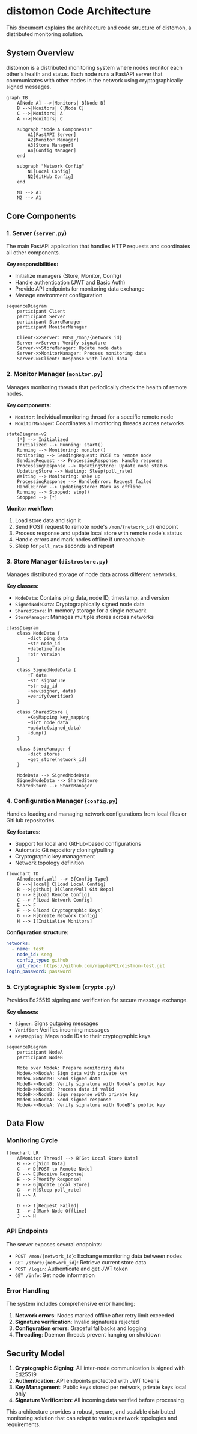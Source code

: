 # distomon Code Architecture

This document explains the architecture and code structure of distomon, a distributed monitoring solution.

## System Overview

distomon is a distributed monitoring system where nodes monitor each other's health and status. Each node runs a FastAPI server that communicates with other nodes in the network using cryptographically signed messages.

```mermaid
graph TB
    A[Node A] -->|Monitors| B[Node B]
    B -->|Monitors| C[Node C]
    C -->|Monitors| A
    A -->|Monitors| C
    
    subgraph "Node A Components"
        A1[FastAPI Server]
        A2[Monitor Manager]
        A3[Store Manager]
        A4[Config Manager]
    end
    
    subgraph "Network Config"
        N1[Local Config]
        N2[GitHub Config]
    end
    
    N1 --> A1
    N2 --> A1
```

## Core Components

### 1. Server (`server.py`)

The main FastAPI application that handles HTTP requests and coordinates all other components.

**Key responsibilities:**
- Initialize managers (Store, Monitor, Config)
- Handle authentication (JWT and Basic Auth)
- Provide API endpoints for monitoring data exchange
- Manage environment configuration

```mermaid
sequenceDiagram
    participant Client
    participant Server
    participant StoreManager
    participant MonitorManager
    
    Client->>Server: POST /mon/{network_id}
    Server->>Server: Verify signature
    Server->>StoreManager: Update node data
    Server->>MonitorManager: Process monitoring data
    Server->>Client: Response with local data
```

### 2. Monitor Manager (`monitor.py`)

Manages monitoring threads that periodically check the health of remote nodes.

**Key components:**
- `Monitor`: Individual monitoring thread for a specific remote node
- `MonitorManager`: Coordinates all monitoring threads across networks

```mermaid
stateDiagram-v2
    [*] --> Initialized
    Initialized --> Running: start()
    Running --> Monitoring: monitor()
    Monitoring --> SendingRequest: POST to remote node
    SendingRequest --> ProcessingResponse: Handle response
    ProcessingResponse --> UpdatingStore: Update node status
    UpdatingStore --> Waiting: Sleep(poll_rate)
    Waiting --> Monitoring: Wake up
    ProcessingResponse --> HandleError: Request failed
    HandleError --> UpdatingStore: Mark as offline
    Running --> Stopped: stop()
    Stopped --> [*]
```

**Monitor workflow:**
1. Load store data and sign it
2. Send POST request to remote node's `/mon/{network_id}` endpoint
3. Process response and update local store with remote node's status
4. Handle errors and mark nodes offline if unreachable
5. Sleep for `poll_rate` seconds and repeat

### 3. Store Manager (`distrostore.py`)

Manages distributed storage of node data across different networks.

**Key classes:**
- `NodeData`: Contains ping data, node ID, timestamp, and version
- `SignedNodeData`: Cryptographically signed node data
- `SharedStore`: In-memory storage for a single network
- `StoreManager`: Manages multiple stores across networks

```mermaid
classDiagram
    class NodeData {
        +dict ping_data
        +str node_id
        +datetime date
        +str version
    }
    
    class SignedNodeData {
        +T data
        +str signature
        +str sig_id
        +new(signer, data)
        +verify(verifier)
    }
    
    class SharedStore {
        +KeyMapping key_mapping
        +dict node_data
        +update(signed_data)
        +dump()
    }
    
    class StoreManager {
        +dict stores
        +get_store(network_id)
    }
    
    NodeData --> SignedNodeData
    SignedNodeData --> SharedStore
    SharedStore --> StoreManager
```

### 4. Configuration Manager (`config.py`)

Handles loading and managing network configurations from local files or GitHub repositories.

**Key features:**
- Support for local and GitHub-based configurations
- Automatic Git repository cloning/pulling
- Cryptographic key management
- Network topology definition

```mermaid
flowchart TD
    A[nodeconf.yml] --> B{Config Type}
    B -->|local| C[Load Local Config]
    B -->|github| D[Clone/Pull Git Repo]
    D --> E[Load Remote Config]
    C --> F[Load Network Config]
    E --> F
    F --> G[Load Cryptographic Keys]
    G --> H[Create Network Config]
    H --> I[Initialize Monitors]
```

**Configuration structure:**
```yaml
networks:
  - name: test
    node_id: seeg
    config_type: github
    git_repo: https://github.com/rippleFCL/distmon-test.git
login_password: password
```

### 5. Cryptographic System (`crypto.py`)

Provides Ed25519 signing and verification for secure message exchange.

**Key classes:**
- `Signer`: Signs outgoing messages
- `Verifier`: Verifies incoming messages
- `KeyMapping`: Maps node IDs to their cryptographic keys

```mermaid
sequenceDiagram
    participant NodeA
    participant NodeB
    
    Note over NodeA: Prepare monitoring data
    NodeA->>NodeA: Sign data with private key
    NodeA->>NodeB: Send signed data
    NodeB->>NodeB: Verify signature with NodeA's public key
    NodeB->>NodeB: Process data if valid
    NodeB->>NodeB: Sign response with private key
    NodeB->>NodeA: Send signed response
    NodeA->>NodeA: Verify signature with NodeB's public key
```

## Data Flow

### Monitoring Cycle

```mermaid
flowchart LR
    A[Monitor Thread] --> B[Get Local Store Data]
    B --> C[Sign Data]
    C --> D[POST to Remote Node]
    D --> E[Receive Response]
    E --> F[Verify Response]
    F --> G[Update Local Store]
    G --> H[Sleep poll_rate]
    H --> A
    
    D --> I[Request Failed]
    I --> J[Mark Node Offline]
    J --> H
```

### API Endpoints

The server exposes several endpoints:

- `POST /mon/{network_id}`: Exchange monitoring data between nodes
- `GET /store/{network_id}`: Retrieve current store data
- `POST /login`: Authenticate and get JWT token
- `GET /info`: Get node information

### Error Handling

The system includes comprehensive error handling:

1. **Network errors**: Nodes marked offline after retry limit exceeded
2. **Signature verification**: Invalid signatures rejected
3. **Configuration errors**: Graceful fallbacks and logging
4. **Threading**: Daemon threads prevent hanging on shutdown

## Security Model

1. **Cryptographic Signing**: All inter-node communication is signed with Ed25519
2. **Authentication**: API endpoints protected with JWT tokens
3. **Key Management**: Public keys stored per network, private keys local only
4. **Signature Verification**: All incoming data verified before processing

This architecture provides a robust, secure, and scalable distributed monitoring solution that can adapt to various network topologies and requirements.
